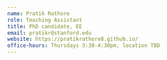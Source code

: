 ```yaml
---
name: Pratik Rathore
role: Teaching Assistant
title: PhD candidate, EE
email: pratikr@stanford.edu
website: https://pratikrathore8.github.io/
office-hours: Thursdays 3:30-4:30pm, location TBD
---
```

